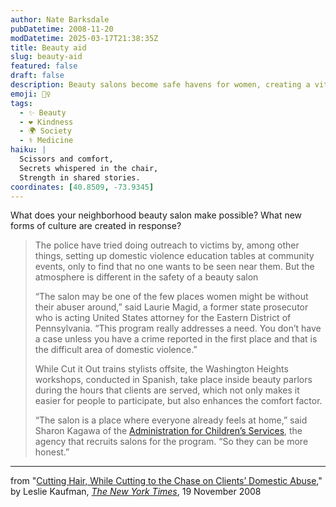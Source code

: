 ```yaml
---
author: Nate Barksdale
pubDatetime: 2008-11-20
modDatetime: 2025-03-17T21:38:35Z
title: Beauty aid
slug: beauty-aid
featured: false
draft: false
description: Beauty salons become safe havens for women, creating a vital space for discussions on domestic violence.
emoji: 💇‍♀️
tags:
  - ✨ Beauty
  - ❤️ Kindness
  - 🌍 Society
  - ⚕️ Medicine
haiku: |
  Scissors and comfort,  
  Secrets whispered in the chair,  
  Strength in shared stories.
coordinates: [40.8509, -73.9345]
---
```


What does your neighborhood beauty salon make possible? What new forms of culture are created in response?

> The police have tried doing outreach to victims by, among other things, setting up domestic violence education tables at community events, only to find that no one wants to be seen near them. But the atmosphere is different in the safety of a beauty salon
>
> “The salon may be one of the few places women might be without their abuser around,” said Laurie Magid, a former state prosecutor who is acting United States attorney for the Eastern District of Pennsylvania. “This program really addresses a need. You don’t have a case unless you have a crime reported in the first place and that is the difficult area of domestic violence.”
>
> While Cut it Out trains stylists offsite, the Washington Heights workshops, conducted in Spanish, take place inside beauty parlors during the hours that clients are served, which not only makes it easier for people to participate, but also enhances the comfort factor.
>
> “The salon is a place where everyone already feels at home,” said Sharon Kagawa of the [Administration for Children’s Services](http://www.nyc.gov/html/acs/html/home/home.shtml "ACS Web site"), the agency that recruits salons for the program. “So they can be more honest.”

---

from "[Cutting Hair, While Cutting to the Chase on Clients’ Domestic Abuse](http://web.archive.org/web/20240626221657/https://www.nytimes.com/2008/11/20/nyregion/20salons.html)," by Leslie Kaufman, [_The New York Times_](http://web.archive.org/web/20240626221657/https://www.nytimes.com/2008/11/20/nyregion/20salons.html), 19 November 2008
